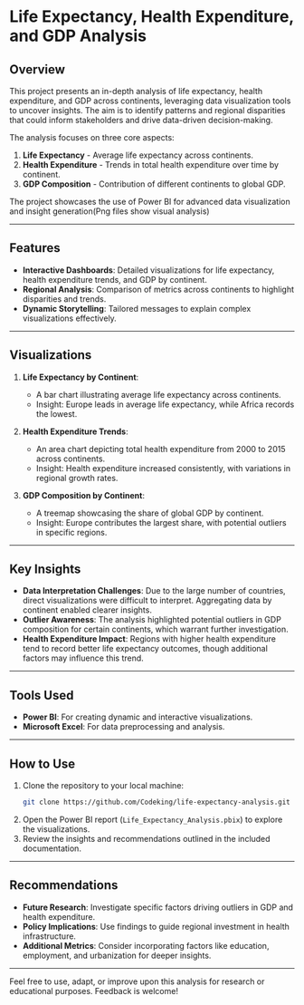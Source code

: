 

# Life Expectancy, Health Expenditure, and GDP Analysis

## Overview  
This project presents an in-depth analysis of life expectancy, health expenditure, and GDP across continents, leveraging data visualization tools to uncover insights. The aim is to identify patterns and regional disparities that could inform stakeholders and drive data-driven decision-making.  

The analysis focuses on three core aspects:  
1. **Life Expectancy** - Average life expectancy across continents.  
2. **Health Expenditure** - Trends in total health expenditure over time by continent.  
3. **GDP Composition** - Contribution of different continents to global GDP.  

The project showcases the use of Power BI for advanced data visualization and insight generation(Png files show visual analysis)

---

## Features  
- **Interactive Dashboards**: Detailed visualizations for life expectancy, health expenditure trends, and GDP by continent.   
- **Regional Analysis**: Comparison of metrics across continents to highlight disparities and trends.  
- **Dynamic Storytelling**: Tailored messages to explain complex visualizations effectively.  

---

## Visualizations  
1. **Life Expectancy by Continent**:  
   - A bar chart illustrating average life expectancy across continents.  
   - Insight: Europe leads in average life expectancy, while Africa records the lowest.  

2. **Health Expenditure Trends**:  
   - An area chart depicting total health expenditure from 2000 to 2015 across continents.  
   - Insight: Health expenditure increased consistently, with variations in regional growth rates.  

3. **GDP Composition by Continent**:  
   - A treemap showcasing the share of global GDP by continent.  
   - Insight: Europe contributes the largest share, with potential outliers in specific regions.  

---

## Key Insights  
- **Data Interpretation Challenges**: Due to the large number of countries, direct visualizations were difficult to interpret. Aggregating data by continent enabled clearer insights.  
- **Outlier Awareness**: The analysis highlighted potential outliers in GDP composition for certain continents, which warrant further investigation.  
- **Health Expenditure Impact**: Regions with higher health expenditure tend to record better life expectancy outcomes, though additional factors may influence this trend.  

---

## Tools Used  
- **Power BI**: For creating dynamic and interactive visualizations.  
- **Microsoft Excel**: For data preprocessing and analysis.  

---

## How to Use  
1. Clone the repository to your local machine:  
   ```bash
   git clone https://github.com/Codeking/life-expectancy-analysis.git
   ```  
2. Open the Power BI report (`Life_Expectancy_Analysis.pbix`) to explore the visualizations.  
3. Review the insights and recommendations outlined in the included documentation.

---

## Recommendations  
- **Future Research**: Investigate specific factors driving outliers in GDP and health expenditure.  
- **Policy Implications**: Use findings to guide regional investment in health infrastructure.  
- **Additional Metrics**: Consider incorporating factors like education, employment, and urbanization for deeper insights.  

---
Feel free to use, adapt, or improve upon this analysis for research or educational purposes. Feedback is welcome!  
